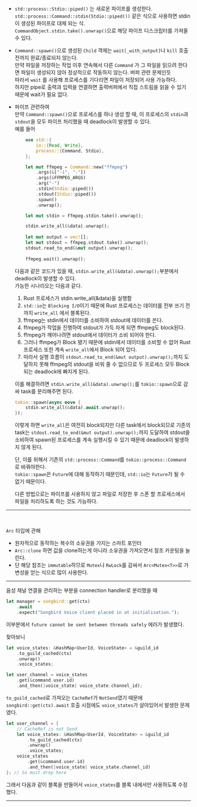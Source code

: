 
- `std::process::Stdio::piped()` 는 새로운 파이프를 생성한다. `std::process::Command::stdin(Stdio::piped())` 같은 식으로 사용하면 stdin이 생성된 파이프로 대체 되는 식.<br>
`CommandObject.stdin.take().unwrap()`으로 해당 파이프 디스크립터를 가져올 수 있다.

- `Command::spawn()`으로 생성된 `Child` 객체는 `wait[_with_output]`나 `kill` 호출 전까지 완료/종료되지 않는다.<br>
만약 파일을 저장하는 작업 이후 연속해서 다른 `Command` 가 그 파일을 읽으려 한다면 파일이 생성되지 않아 정상적으로 작동하지 않는다. 버퍼 관련 문제인듯<br>
따라서 `wait` 를 사용해 프로세스를 기다리면 파일이 저장되어 사용 가능하다.<br>
하지만 pipe로 출력과 입력을 연결하면 출력버퍼에서 직접 스트림을 읽을 수 있기 때문에 wait가 필요 없다.

- 파이프 관련하여<br>
    만약 `Command::spawn()`으로 프로세스를 하나 생성 할 때, 이 프로세스의 `stdin`과 `stdout`을 모두 파이프 처리했을 때 deadlock이 발생할 수 있다.<br>예를 들어
    ```rust
        use std::{
            io::{Read, Write},
            process::{Command, Stdio},
        };

        let mut ffmpeg = Command::new("ffmpeg")
            .args(&["-i", "-"])
            .args(&FFMPEG_ARGS)
            .arg("-")
            .stdin(Stdio::piped())
            .stdout(Stdio::piped())
            .spawn()
            .unwrap();

        let mut stdin = ffmpeg.stdin.take().unwrap();

        stdin.write_all(&data).unwrap();
        
        let mut output = vec![];
        let mut stdout = ffmpeg.stdout.take().unwrap();
        stdout.read_to_end(&mut output).unwrap();
        
        ffmpeg.wait().unwrap();
    ```
    다음과 같은 코드가 있을 때, `stdin.write_all(&data).unwrap();`부분에서 deadlock이 발생할 수 있다.<br>가능한 시나리오는 다음과 같다.<br>
    1. Rust 프로세스가 stdin.write_all(&data)을 실행함
    2. `std::io`는 `Blocking I/O`이기 때문에 Rust 프로세스는 데이터를 전부 쓰기 전까지 `write_all` 에서 블록된다.
    3. ffmpeg는 stdin에서 데이터를 소비하여 stdout에 데이터를 쓴다.
    4. ffmpeg가 작업을 진행하여 stdout가 가득 차게 되면 ffmpeg도 block된다.
    5. ffmpeg가 깨어나려면 stdout애서 데이터가 소비 되어야 한다.
    6. 그러나 ffmpeg가 Block 됐기 때문에 stdin에서 데이터를 소비할 수 없어 Rust 프로세스 또한 계속 `write_all`에서 Block 되어 있다.
    7. 따라서 실행 흐름이 `stdout.read_to_end(&mut output).unwrap();`까지 도달하지 못해 ffmpeg의 stdout을 비워 줄 수 없으므로 두 프로세스 모두 Block 되는 deadlock에 빠지게 된다.

    이를 해결하려면 
    `stdin.write_all(&data).unwrap();`를 `tokio::spawn`으로 감싸 task를 분리해주면 된다.
    
    ```rust
    tokio::spawn(async move {
        stdin.write_all(&data).await.unwrap();
    });
    ```

    이렇게 하면 `write_all`은 여전히 block되지만 다른 task에서 block되므로 기존의 task는 `stdout.read_to_end(&mut output).unwrap();`까지 도달하여 stdout을 소비하여 spawn된 프로세스를 계속 실행시킬 수 있기 때문에 deadlock이 발생하지 않게 된다.

    단, 이를 위해서 기존의 `std::process::Command`를 `tokio::process::Command`로 바꿔야한다.<br>
    `tokio::spawn`은 `Future`에 대해 동작하기 때문인데, `std::io`는 `Future`가 될 수 없기 때문이다.

    다른 방법으로는 파이프를 사용하지 않고 파일로 저장한 후 스폰 할 프로세스에서 파일을 처리하도록 하는 것도 가능하다.

---    
<br>

`Arc` 타입에 관해
- 원자적으로 동작하는 복수의 소유권을 가지는 스마트 포인터
- `Arc::clone` 하면 값을 clone하는게 아니라 소유권을 가져오면서 참조 카운팅을 늘린다.
- 단 해당 참조는 `immutable`하므로 `Mutex`나 `RwLock`를 감싸서 `Arc<Mutex<T>>`로 가변성을 얻는 식으로 많이 사용한다.

---

음성 채널 연결을 관리하는 부분을 connection handler로 분리했을 때
```rust
let manager = songbird::get(ctx)
    .await
    .expect("Songbird Voice client placed in at initialisation.");
```
이부분에서 `future cannot be sent between threads safely` 에러가 발생했다.

찾아보니 
```rust
let voice_states: &HashMap<UserId, VoiceState> = &guild_id
    .to_guild_cached(ctx)
    .unwrap()
    .voice_states;

let user_channel = voice_states
    .get(&command.user.id)
    .and_then(|voice_state| voice_state.channel_id);
```
`to_guild_cached`로 가져오는 `CacheRef`가 `NotSend`였기 때문에 `songbird::get(ctx).await` 호출 시점에도 `voice_states`가 살아있어서 발생한 문제였다.
```rust
let user_channel = {
    // CacheRef is not Send
    let voice_states: &HashMap<UserId, VoiceState> = &guild_id
        .to_guild_cached(ctx)
        .unwrap()
        .voice_states;
    voice_states
        .get(&command.user.id)
        .and_then(|voice_state| voice_state.channel_id)
}; // So must drop here
```
그래서 다음과 같이 블록을 만들어서 `voice_states`를 블록 내에서만 사용하도록 수정했다.

---
